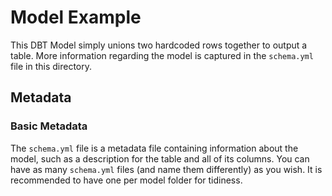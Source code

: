 # Model Example
This DBT Model simply unions two hardcoded rows together to output a table. 
More information regarding the model is captured in the `schema.yml` file in this directory. 

## Metadata 

### Basic Metadata
The `schema.yml` file is a metadata file containing information about the model, such as a description for the table and all of its columns. You can have as many `schema.yml` files (and name them differently) as you wish. It is recommended to have one per model folder for tidiness.
